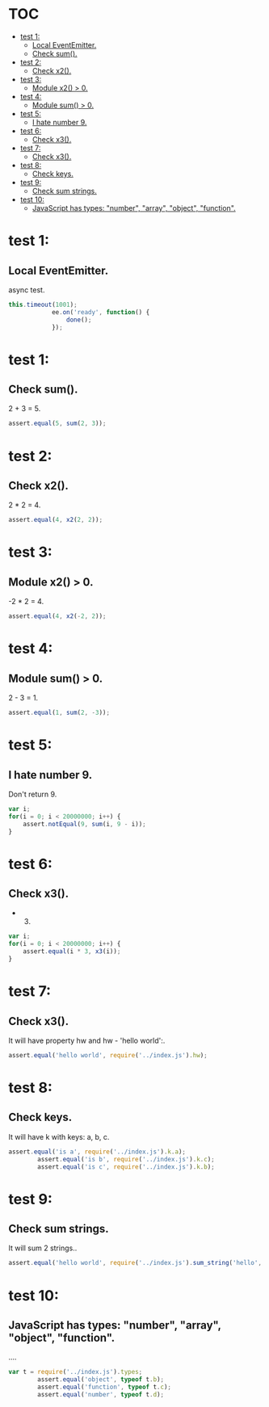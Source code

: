 # TOC
   - [test 1:](#test-1)
     - [Local EventEmitter.](#test-1-local-eventemitter)
     - [Check sum().](#test-1-check-sum)
   - [test 2:](#test-2)
     - [Check x2().](#test-2-check-x2)
   - [test 3:](#test-3)
     - [Module x2() > 0.](#test-3-module-x2--0)
   - [test 4:](#test-4)
     - [Module sum() > 0.](#test-4-module-sum--0)
   - [test 5:](#test-5)
     - [I hate number 9.](#test-5-i-hate-number-9)
   - [test 6:](#test-6)
     - [Check x3().](#test-6-check-x3)
   - [test 7:](#test-7)
     - [Check x3().](#test-7-check-x3)
   - [test 8:](#test-8)
     - [Check keys.](#test-8-check-keys)
   - [test 9:](#test-9)
     - [Check sum strings.](#test-9-check-sum-strings)
   - [test 10:](#test-10)
     - [JavaScript has types: "number", "array", "object", "function".](#test-10-javascript-has-types-number-array-object-function)
<a name=""></a>
 
<a name="test-1"></a>
# test 1:
<a name="test-1-local-eventemitter"></a>
## Local EventEmitter.
async test.

```js
this.timeout(1001);
			ee.on('ready', function() {
				done();
			});
```

<a name="test-1"></a>
# test 1:
<a name="test-1-check-sum"></a>
## Check sum().
2 + 3 = 5.

```js
assert.equal(5, sum(2, 3));
```

<a name="test-2"></a>
# test 2:
<a name="test-2-check-x2"></a>
## Check x2().
2 * 2 = 4.

```js
assert.equal(4, x2(2, 2));
```

<a name="test-3"></a>
# test 3:
<a name="test-3-module-x2--0"></a>
## Module x2() > 0.
-2 * 2 = 4.

```js
assert.equal(4, x2(-2, 2));
```

<a name="test-4"></a>
# test 4:
<a name="test-4-module-sum--0"></a>
## Module sum() > 0.
2 - 3 = 1.

```js
assert.equal(1, sum(2, -3));
```

<a name="test-5"></a>
# test 5:
<a name="test-5-i-hate-number-9"></a>
## I hate number 9.
Don't return 9.

```js
var i;
for(i = 0; i < 20000000; i++) {
    assert.notEqual(9, sum(i, 9 - i));
}
```

<a name="test-6"></a>
# test 6:
<a name="test-6-check-x3"></a>
## Check x3().
* 3.

```js
var i;
for(i = 0; i < 20000000; i++) {
    assert.equal(i * 3, x3(i));
}
```

<a name="test-7"></a>
# test 7:
<a name="test-7-check-x3"></a>
## Check x3().
It will have property hw and hw - 'hello world':.

```js
assert.equal('hello world', require('../index.js').hw);
```

<a name="test-8"></a>
# test 8:
<a name="test-8-check-keys"></a>
## Check keys.
It will have k with keys: a, b, c.

```js
assert.equal('is a', require('../index.js').k.a);
		assert.equal('is b', require('../index.js').k.c);
		assert.equal('is c', require('../index.js').k.b);
```

<a name="test-9"></a>
# test 9:
<a name="test-9-check-sum-strings"></a>
## Check sum strings.
It will sum 2 strings..

```js
assert.equal('hello world', require('../index.js').sum_string('hello', 'world'));
```

<a name="test-10"></a>
# test 10:
<a name="test-10-javascript-has-types-number-array-object-function"></a>
## JavaScript has types: "number", "array", "object", "function".
....

```js
var t = require('../index.js').types;
		assert.equal('object', typeof t.b);
		assert.equal('function', typeof t.c);
		assert.equal('number', typeof t.d);
```

